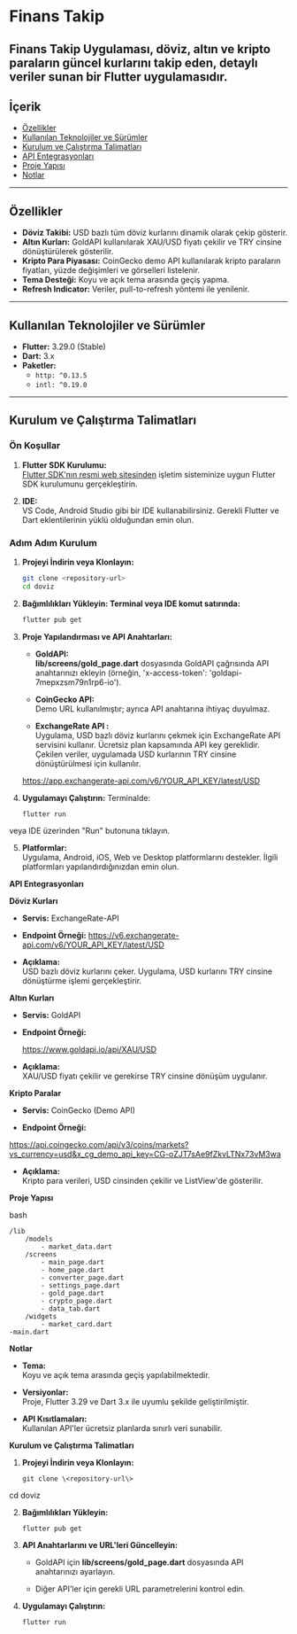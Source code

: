 # Finans Takip

**Finans Takip Uygulaması**, döviz, altın ve kripto paraların güncel kurlarını takip eden,   detaylı veriler sunan bir Flutter uygulamasıdır.
---

## İçerik

- [Özellikler](#özellikler)
- [Kullanılan Teknolojiler ve Sürümler](#kullanılan-teknolojiler-ve-sürümler)
- [Kurulum ve Çalıştırma Talimatları](#kurulum-ve-çalıştırma-talimatları)
- [API Entegrasyonları](#api-entegrasyonları)
- [Proje Yapısı](#proje-yapısı)
- [Notlar](#notlar)

---

## Özellikler

- **Döviz Takibi:** USD bazlı tüm döviz kurlarını dinamik olarak çekip gösterir.
- **Altın Kurları:** GoldAPI kullanılarak XAU/USD fiyatı çekilir ve TRY cinsine dönüştürülerek gösterilir.
- **Kripto Para Piyasası:** CoinGecko demo API kullanılarak kripto paraların fiyatları, yüzde değişimleri ve görselleri listelenir.
- **Tema Desteği:** Koyu ve açık tema arasında geçiş yapma.
- **Refresh Indicator:** Veriler, pull-to-refresh yöntemi ile yenilenir.

---

## Kullanılan Teknolojiler ve Sürümler

- **Flutter:** 3.29.0 (Stable)  
- **Dart:** 3.x  
- **Paketler:**
  - `http: ^0.13.5`
  - `intl: ^0.19.0` 


---

## Kurulum ve Çalıştırma Talimatları

### Ön Koşullar

1. **Flutter SDK Kurulumu:**  
   [Flutter SDK'nın resmi web sitesinden](https://flutter.dev/docs/get-started/install) işletim sisteminize uygun Flutter SDK kurulumunu gerçekleştirin.

2. **IDE:**  
   VS Code, Android Studio  gibi bir IDE kullanabilirsiniz. Gerekli Flutter ve Dart eklentilerinin yüklü olduğundan emin olun.

### Adım Adım Kurulum

1. **Projeyi İndirin veya Klonlayın:**  
   ```bash
   git clone <repository-url>
   cd doviz
2. **Bağımlılıkları Yükleyin: Terminal veya IDE komut satırında:**  
   ```bash
   flutter pub get
3.  **Proje Yapılandırması ve API Anahtarları:**

    -   **GoldAPI:**\
        **lib/screens/gold_page.dart** dosyasında GoldAPI çağrısında API
        anahtarınızı ekleyin (örneğin, \'x-access-token\':
        \'goldapi-7mepxzsm79n1rp6-io\').

    -   **CoinGecko API:**\
        Demo URL kullanılmıştır; ayrıca API anahtarına ihtiyaç duyulmaz.

    -   **ExchangeRate API :**\
        Uygulama, USD bazlı döviz kurlarını çekmek için ExchangeRate API servisini kullanır. Ücretsiz plan kapsamında API key gereklidir. Çekilen veriler, uygulamada USD kurlarının TRY cinsine dönüştürülmesi için kullanılır.

    
    
     https://app.exchangerate-api.com/v6/YOUR_API_KEY/latest/USD


4.  **Uygulamayı Çalıştırın:** 
    Terminalde:

    
        flutter run

veya IDE üzerinden \"Run\" butonuna tıklayın.

5.  **Platformlar:**\
    Uygulama, Android, iOS, Web ve Desktop platformlarını destekler.
    İlgili platformları yapılandırdığınızdan emin olun.

**API Entegrasyonları**

**Döviz Kurları**

-   **Servis:** ExchangeRate-API 

-   **Endpoint Örneği:**
    https://v6.exchangerate-api.com/v6/YOUR_API_KEY/latest/USD

-   **Açıklama:**\
    USD bazlı döviz kurlarını çeker. Uygulama, USD kurlarını TRY cinsine
    dönüştürme işlemi gerçekleştirir.

**Altın Kurları**

-   **Servis:** GoldAPI

-   **Endpoint Örneği:**

    https://www.goldapi.io/api/XAU/USD

-   **Açıklama:**\
    XAU/USD fiyatı çekilir ve gerekirse TRY cinsine dönüşüm uygulanır.

**Kripto Paralar**

-   **Servis:** CoinGecko (Demo API)

-   **Endpoint Örneği:**

https://api.coingecko.com/api/v3/coins/markets?vs_currency=usd&x_cg_demo_api_key=CG-oZJT7sAe9fZkvLTNx73vM3wa

-   **Açıklama:**\
    Kripto para verileri, USD cinsinden çekilir ve ListView\'de gösterilir.

**Proje Yapısı**

bash

    /lib
        /models
            - market_data.dart 
        /screens
            - main_page.dart 
            - home_page.dart 
            - converter_page.dart 
            - settings_page.dart 
            - gold_page.dart
            - crypto_page.dart
            - data_tab.dart
        /widgets
            - market_card.dart 
    -main.dart


**Notlar**
-   **Tema:**\
    Koyu ve açık tema arasında geçiş yapılabilmektedir.

-   **Versiyonlar:**\
    Proje, Flutter 3.29 ve Dart 3.x ile uyumlu şekilde geliştirilmiştir.

-   **API Kısıtlamaları:**\
    Kullanılan API\'ler ücretsiz planlarda sınırlı veri sunabilir.
    

**Kurulum ve Çalıştırma Talimatları**

1.  **Projeyi İndirin veya Klonlayın:**


        git clone \<repository-url\>

cd doviz

2.  **Bağımlılıkları Yükleyin:**



        flutter pub get

3.  **API Anahtarlarını ve URL\'leri Güncelleyin:**

    -   GoldAPI için **lib/screens/gold_page.dart** dosyasında API anahtarınızı ayarlayın.

    -   Diğer API\'ler için gerekli URL parametrelerini kontrol edin.

4.  **Uygulamayı Çalıştırın:**
    

        flutter run
